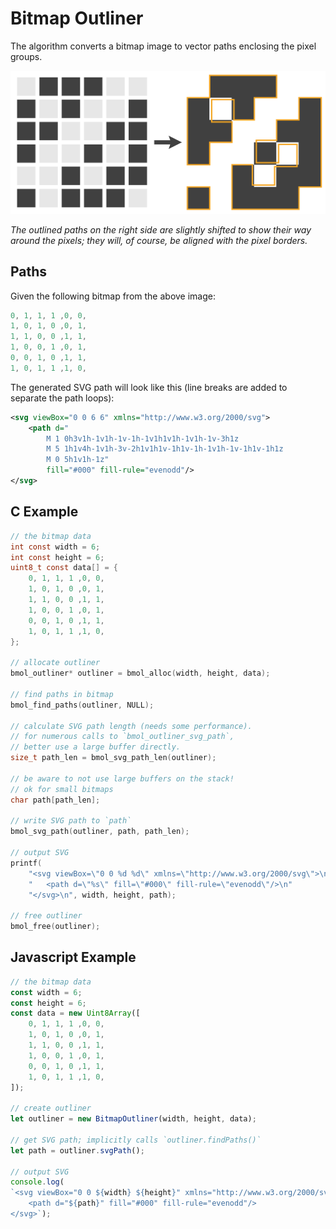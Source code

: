 # Bitmap Outliner

The algorithm converts a bitmap image to vector paths enclosing the pixel groups.

![Conversion Diagram](assets/conversion-diagram.svg)

*The outlined paths on the right side are slightly shifted to show their way around the pixels; they will, of course, be aligned with the pixel borders.*

## Paths

Given the following bitmap from the above image:

```c
0, 1, 1, 1 ,0, 0,
1, 0, 1, 0 ,0, 1,
1, 1, 0, 0 ,1, 1,
1, 0, 0, 1 ,0, 1,
0, 0, 1, 0 ,1, 1,
1, 0, 1, 1 ,1, 0,
```

The generated SVG path will look like this (line breaks are added to separate the path loops):

```xml
<svg viewBox="0 0 6 6" xmlns="http://www.w3.org/2000/svg">
	<path d="
		M 1 0h3v1h-1v1h-1v-1h-1v1h1v1h-1v1h-1v-3h1z
		M 5 1h1v4h-1v1h-3v-2h1v1h1v-1h1v-1h-1v1h-1v-1h1v-1h1z
		M 0 5h1v1h-1z"
		fill="#000" fill-rule="evenodd"/>
</svg>
```

## C Example

```c
// the bitmap data
int const width = 6;
int const height = 6;
uint8_t const data[] = {
	0, 1, 1, 1 ,0, 0,
	1, 0, 1, 0 ,0, 1,
	1, 1, 0, 0 ,1, 1,
	1, 0, 0, 1 ,0, 1,
	0, 0, 1, 0 ,1, 1,
	1, 0, 1, 1 ,1, 0,
};

// allocate outliner
bmol_outliner* outliner = bmol_alloc(width, height, data);

// find paths in bitmap
bmol_find_paths(outliner, NULL);

// calculate SVG path length (needs some performance).
// for numerous calls to `bmol_outliner_svg_path`,
// better use a large buffer directly.
size_t path_len = bmol_svg_path_len(outliner);

// be aware to not use large buffers on the stack!
// ok for small bitmaps
char path[path_len];

// write SVG path to `path`
bmol_svg_path(outliner, path, path_len);

// output SVG
printf(
	"<svg viewBox=\"0 0 %d %d\" xmlns=\"http://www.w3.org/2000/svg\">\n"
	"	<path d=\"%s\" fill=\"#000\" fill-rule=\"evenodd\"/>\n"
	"</svg>\n", width, height, path);

// free outliner
bmol_free(outliner);
```

## Javascript Example

```js
// the bitmap data
const width = 6;
const height = 6;
const data = new Uint8Array([
	0, 1, 1, 1 ,0, 0,
	1, 0, 1, 0 ,0, 1,
	1, 1, 0, 0 ,1, 1,
	1, 0, 0, 1 ,0, 1,
	0, 0, 1, 0 ,1, 1,
	1, 0, 1, 1 ,1, 0,
]);

// create outliner
let outliner = new BitmapOutliner(width, height, data);

// get SVG path; implicitly calls `outliner.findPaths()`
let path = outliner.svgPath();

// output SVG
console.log(
`<svg viewBox="0 0 ${width} ${height}" xmlns="http://www.w3.org/2000/svg">
	<path d="${path}" fill="#000" fill-rule="evenodd"/>
</svg>`);
```